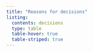 ```yaml
---
title: "Reasons for decisions"
listing:
  contents: decisions
  type: table
  table-hover: true
  table-striped: true
---
```

